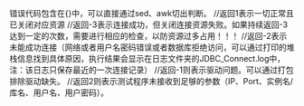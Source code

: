 错误代码包含在{}中，可以直接通过sed、awk切出判断。
//返回1表示一切正常且已关闭对应资源
//返回-3表示连接成功，但关闭连接资源失败。如果持续返回-3达到一定的次数，需要进行相应的检查，以防资源过多占用！！！
//返回-2表示未能成功连接（网络或者用户名密码错误或者数据库拒绝访问，可以通过打印的堆栈信息找到具体原因，执行结果会显示在日志文件夹的JDBC_Connect.log中，注：该日志只保存最近的一次连接记录）
//返回-1则表示驱动问题。可以通过打包排除驱动缺失。
//返回2则表示测试程序未接收到足够的参数（IP、Port、实例名/库名、用户名、用户密码）。
